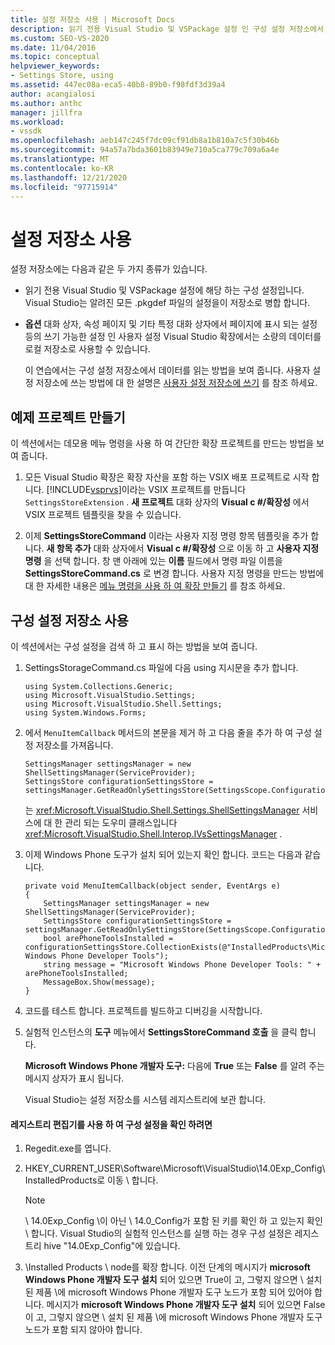 ```yaml
---
title: 설정 저장소 사용 | Microsoft Docs
description: 읽기 전용 Visual Studio 및 VSPackage 설정 인 구성 설정 저장소에서 데이터를 읽는 방법을 알아봅니다.
ms.custom: SEO-VS-2020
ms.date: 11/04/2016
ms.topic: conceptual
helpviewer_keywords:
- Settings Store, using
ms.assetid: 447ec08a-eca5-40b8-89b0-f98fdf3d39a4
author: acangialosi
ms.author: anthc
manager: jillfra
ms.workload:
- vssdk
ms.openlocfilehash: aeb147c245f7dc09cf91db8a1b810a7c5f30b46b
ms.sourcegitcommit: 94a57a7bda3601b83949e710a5ca779c709a6a4e
ms.translationtype: MT
ms.contentlocale: ko-KR
ms.lasthandoff: 12/21/2020
ms.locfileid: "97715914"
---
```

# <a name="using-the-settings-store"></a>설정 저장소 사용
설정 저장소에는 다음과 같은 두 가지 종류가 있습니다.

- 읽기 전용 Visual Studio 및 VSPackage 설정에 해당 하는 구성 설정입니다. Visual Studio는 알려진 모든 .pkgdef 파일의 설정을이 저장소로 병합 합니다.

- **옵션** 대화 상자, 속성 페이지 및 기타 특정 대화 상자에서 페이지에 표시 되는 설정 등의 쓰기 가능한 설정 인 사용자 설정 Visual Studio 확장에서는 소량의 데이터를 로컬 저장소로 사용할 수 있습니다.

  이 연습에서는 구성 설정 저장소에서 데이터를 읽는 방법을 보여 줍니다. 사용자 설정 저장소에 쓰는 방법에 대 한 설명은 [사용자 설정 저장소에 쓰기](../extensibility/writing-to-the-user-settings-store.md) 를 참조 하세요.

## <a name="creating-the-example-project"></a>예제 프로젝트 만들기
 이 섹션에서는 데모용 메뉴 명령을 사용 하 여 간단한 확장 프로젝트를 만드는 방법을 보여 줍니다.

1. 모든 Visual Studio 확장은 확장 자산을 포함 하는 VSIX 배포 프로젝트로 시작 합니다. [!INCLUDE[vsprvs](../code-quality/includes/vsprvs_md.md)]이라는 VSIX 프로젝트를 만듭니다 `SettingsStoreExtension` . **새 프로젝트** 대화 상자의 **Visual c #/확장성** 에서 VSIX 프로젝트 템플릿을 찾을 수 있습니다.

2. 이제 **SettingsStoreCommand** 이라는 사용자 지정 명령 항목 템플릿을 추가 합니다. **새 항목 추가** 대화 상자에서 **Visual c #/확장성** 으로 이동 하 고 **사용자 지정 명령** 을 선택 합니다. 창 맨 아래에 있는 **이름** 필드에서 명령 파일 이름을 **SettingsStoreCommand.cs** 로 변경 합니다. 사용자 지정 명령을 만드는 방법에 대 한 자세한 내용은 [메뉴 명령을 사용 하 여 확장 만들기](../extensibility/creating-an-extension-with-a-menu-command.md) 를 참조 하세요.

## <a name="using-the-configuration-settings-store"></a>구성 설정 저장소 사용
 이 섹션에서는 구성 설정을 검색 하 고 표시 하는 방법을 보여 줍니다.

1. SettingsStorageCommand.cs 파일에 다음 using 지시문을 추가 합니다.

   ```
   using System.Collections.Generic;
   using Microsoft.VisualStudio.Settings;
   using Microsoft.VisualStudio.Shell.Settings;
   using System.Windows.Forms;
   ```

2. 에서 `MenuItemCallback` 메서드의 본문을 제거 하 고 다음 줄을 추가 하 여 구성 설정 저장소를 가져옵니다.

   ```
   SettingsManager settingsManager = new ShellSettingsManager(ServiceProvider);
   SettingsStore configurationSettingsStore = settingsManager.GetReadOnlySettingsStore(SettingsScope.Configuration);
   ```

    는 <xref:Microsoft.VisualStudio.Shell.Settings.ShellSettingsManager> 서비스에 대 한 관리 되는 도우미 클래스입니다 <xref:Microsoft.VisualStudio.Shell.Interop.IVsSettingsManager> .

3. 이제 Windows Phone 도구가 설치 되어 있는지 확인 합니다. 코드는 다음과 같습니다.

   ```
   private void MenuItemCallback(object sender, EventArgs e)
   {
       SettingsManager settingsManager = new ShellSettingsManager(ServiceProvider);
       SettingsStore configurationSettingsStore = settingsManager.GetReadOnlySettingsStore(SettingsScope.Configuration);
       bool arePhoneToolsInstalled = configurationSettingsStore.CollectionExists(@"InstalledProducts\Microsoft Windows Phone Developer Tools");
       string message = "Microsoft Windows Phone Developer Tools: " + arePhoneToolsInstalled;
       MessageBox.Show(message);
   }
   ```

4. 코드를 테스트 합니다. 프로젝트를 빌드하고 디버깅을 시작합니다.

5. 실험적 인스턴스의 **도구** 메뉴에서 **SettingsStoreCommand 호출** 을 클릭 합니다.

    **Microsoft Windows Phone 개발자 도구:** 다음에 **True** 또는 **False** 를 알려 주는 메시지 상자가 표시 됩니다.

   Visual Studio는 설정 저장소를 시스템 레지스트리에 보관 합니다.

#### <a name="to-use-a-registry-editor-to-verify-configuration-settings"></a>레지스트리 편집기를 사용 하 여 구성 설정을 확인 하려면

1. Regedit.exe를 엽니다.

2. HKEY_CURRENT_USER\Software\Microsoft\VisualStudio\14.0Exp_Config\InstalledProducts로 이동 \\ 합니다.

    > [!NOTE]
    > \ 14.0Exp_Config \이 아닌 \ 14.0_Config가 포함 된 키를 확인 하 고 있는지 확인 \\ 합니다. Visual Studio의 실험적 인스턴스를 실행 하는 경우 구성 설정은 레지스트리 hive "14.0Exp_Config"에 있습니다.

3. \Installed Products \ node를 확장 합니다. 이전 단계의 메시지가 **microsoft Windows Phone 개발자 도구 설치** 되어 있으면 True이 고, 그렇지 않으면 \ 설치 된 제품 \에 microsoft Windows Phone 개발자 도구 노드가 포함 되어 있어야 합니다. 메시지가 **microsoft Windows Phone 개발자 도구 설치** 되어 있으면 False이 고, 그렇지 않으면 \ 설치 된 제품 \에 microsoft Windows Phone 개발자 도구 노드가 포함 되지 않아야 합니다.
